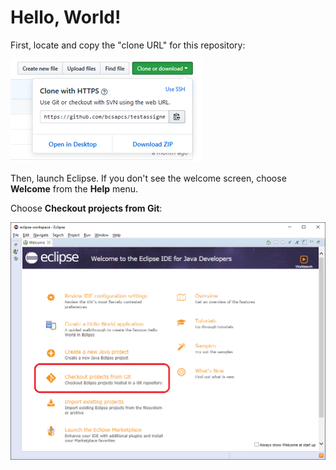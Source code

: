 # Hello, World!

First, locate and copy the "clone URL" for this repository:

![Clone URL](doc/Clone.png)

Then, launch Eclipse.  If you don't see the welcome screen, choose **Welcome** from the **Help** menu.

Choose **Checkout projects from Git**:

![Eclipse Welcome Screen](doc/Welcome.png)


